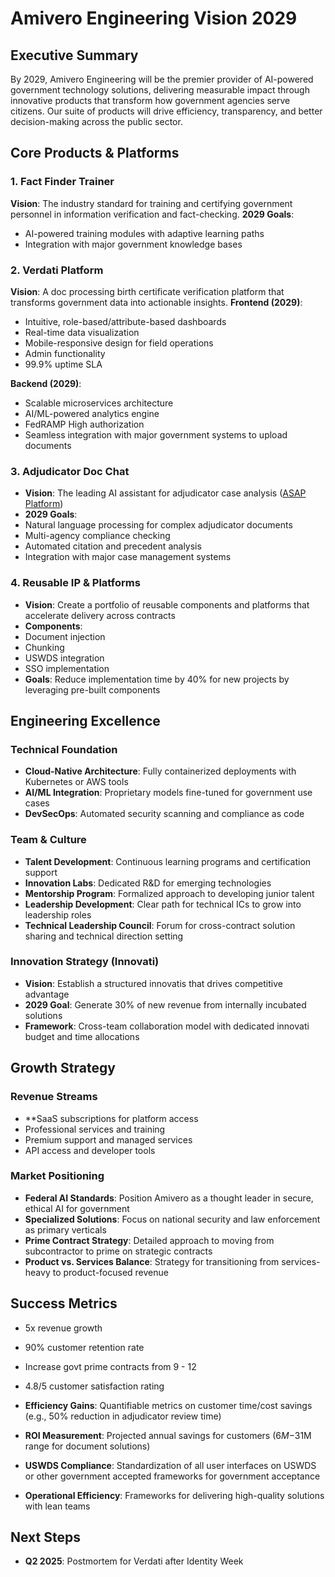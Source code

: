 # Amivero Engineering Vision 2029
## Executive Summary
By 2029, Amivero Engineering will be the premier provider of AI-powered government technology solutions, delivering measurable impact through innovative products that transform how government agencies serve citizens. Our suite of products will drive efficiency, transparency, and better decision-making across the public sector.

## Core Products & Platforms
### 1. Fact Finder Trainer
**Vision**: The industry standard for training and certifying government personnel in information verification and fact-checking.
**2029 Goals**:
- AI-powered training modules with adaptive learning paths
- Integration with major government knowledge bases

### 2. Verdati Platform
**Vision**: A doc processing birth certificate verification platform that transforms government data into actionable insights.
**Frontend (2029)**:
- Intuitive, role-based/attribute-based dashboards
- Real-time data visualization
- Mobile-responsive design for field operations
- Admin functionality
- 99.9% uptime SLA

**Backend (2029)**:
- Scalable microservices architecture
- AI/ML-powered analytics engine
- FedRAMP High authorization
- Seamless integration with major government systems to upload documents

### 3. Adjudicator Doc Chat
- **Vision**: The leading AI assistant for adjudicator case analysis ([ASAP Platform](https://amivero.sharepoint.com/:w:/r/sites/Growth3/_layouts/15/Doc2.aspx?action=edit&sourcedoc=%7B50462bc9-e2b5-4204-859e-9a8a681961ed%7D&wdOrigin=TEAMS-MAGLEV.undefined_ns.rwc&wdExp=TEAMS-TREATMENT&wdhostclicktime=1757705519513&web=1))
- **2029 Goals**:
- Natural language processing for complex adjudicator documents
- Multi-agency compliance checking
- Automated citation and precedent analysis
- Integration with major case management systems

### 4. Reusable IP & Platforms
- **Vision**: Create a portfolio of reusable components and platforms that accelerate delivery across contracts
- **Components**: 
- Document injection
- Chunking
- USWDS integration
- SSO implementation
- **Goals**: Reduce implementation time by 40% for new projects by leveraging pre-built components

## Engineering Excellence
### Technical Foundation
- **Cloud-Native Architecture**: Fully containerized deployments with Kubernetes or AWS tools
- **AI/ML Integration**: Proprietary models fine-tuned for government use cases
- **DevSecOps**: Automated security scanning and compliance as code

### Team & Culture
- **Talent Development**: Continuous learning programs and certification support
- **Innovation Labs**: Dedicated R&D for emerging technologies
- **Mentorship Program**: Formalized approach to developing junior talent 
- **Leadership Development**: Clear path for technical ICs to grow into leadership roles 
- **Technical Leadership Council**: Forum for cross-contract solution sharing and technical direction setting

### Innovation Strategy (Innovati)
- **Vision**: Establish a structured innovatis that drives competitive advantage
- **2029 Goal**: Generate 30% of new revenue from internally incubated solutions
- **Framework**: Cross-team collaboration model with dedicated innovati budget and time allocations

## Growth Strategy
### Revenue Streams
- **SaaS subscriptions for platform access
- Professional services and training
- Premium support and managed services
- API access and developer tools

### Market Positioning
- **Federal AI Standards**: Position Amivero as a thought leader in secure, ethical AI for government
- **Specialized Solutions**: Focus on national security and law enforcement as primary verticals    
- **Prime Contract Strategy**: Detailed approach to moving from subcontractor to prime on strategic contracts
- **Product vs. Services Balance**: Strategy for transitioning from services-heavy to product-focused revenue

## Success Metrics
- 5x revenue growth
- 90% customer retention rate
- Increase govt prime contracts from 9 - 12
- 4.8/5 customer satisfaction rating

- **Efficiency Gains**: Quantifiable metrics on customer time/cost savings (e.g., 50% reduction in adjudicator review time)
- **ROI Measurement**: Projected annual savings for customers ($6M-$31M range for document solutions) 
- **USWDS Compliance**: Standardization of all user interfaces on USWDS or other government accepted frameworks for government acceptance 
- **Operational Efficiency**: Frameworks for delivering high-quality solutions with lean teams 

## Next Steps
- **Q2 2025**: Postmortem for Verdati after Identity Week
